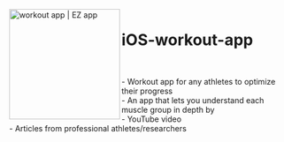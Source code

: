 <img align="left" alt="workout app | EZ app" width="200px" src="https://github.com/Michael9905/iOS-workout-app/screenshots/EZ_logo.png?raw=true" />

# iOS-workout-app
 

<br>

<p> - Workout app for any athletes to optimize their progress <br>
     - An app that lets you understand each muscle group in depth by <br>
         - YouTube video <br>
         - Articles from professional athletes/researchers <br>
 </p>
